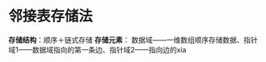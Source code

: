 


# 邻接表存储法
**存储结构**：顺序＋链式存储
**存储元素**： 数据域——一维数组顺序存储数据、指针域1——数据域指向的第一条边、指针域2——指向边的xia
<!--stackedit_data:
eyJoaXN0b3J5IjpbLTU0NDk5NDQ2LC02NzUwMjg0OTAsMTUxMD
kxMjE3NiwyMDQwMjk3NjIyXX0=
-->
